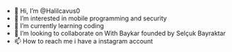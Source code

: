 - 👋 Hi, I’m @Halilcavus0
- 👀 I’m interested in mobile programming and security
- 🌱 I’m currently learning coding 
- 💞️ I’m looking to collaborate on With Baykar founded by Selçuk Bayraktar
- 📫 How to reach me i have a instagram account

<!---
Halilcavus0/Halilcavus0 is a ✨ special ✨ repository because its `README.md` (this file) appears on your GitHub profile.
You can click the Preview link to take a look at your changes.
--->
